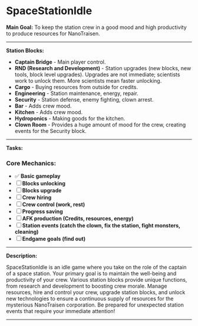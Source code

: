 # SpaceStationIdle

**Main Goal:** To keep the station crew in a good mood and high productivity to produce resources for NanoTraisen.

---

**Station Blocks:**

* **Captain Bridge** - Main player control.
* **RND (Research and Development)** - Station upgrades (new blocks, new tools, block level upgrades). Upgrades are not immediate; scientists work to unlock them. More scientists mean faster unlocking.
* **Cargo** - Buying resources from outside for credits.
* **Engineering** - Station maintenance, energy, repair.
* **Security** - Station defense, enemy fighting, clown arrest.
* **Bar** - Adds crew mood.
* **Kitchen** - Adds crew mood.
* **Hydroponics** - Making goods for the kitchen.
* **Clown Room** - Provides a huge amount of mood for the crew, creating events for the Security block.

---

**Tasks:**

### Core Mechanics:

* ✅ **Basic gameplay**
* ☐ **Blocks unlocking**
* ☐ **Blocks upgrade**
* ☐ **Crew hiring**
* ☐ **Crew control (work, rest)**
* ☐ **Progress saving**
* ☐ **AFK production (Credits, resources, energy)**
* ☐ **Station events (catch the clown, fix the station, fight monsters, cleaning)**
* ☐ **Endgame goals (find out)**

---

**Description:**

SpaceStationIdle is an idle game where you take on the role of the captain of a space station. Your primary goal is to maintain the well-being and productivity of your crew. Various station blocks provide unique functions, from research and development to boosting crew morale. Manage resources, hire and control your crew, upgrade station blocks, and unlock new technologies to ensure a continuous supply of resources for the mysterious NanoTraisen corporation. Be prepared for unexpected station events that require your immediate attention!

---

